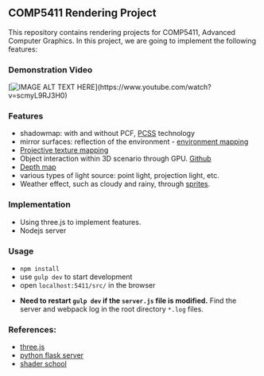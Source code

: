 ## COMP5411 Rendering Project

This repository contains rendering projects for COMP5411, Advanced Computer Graphics. In this project, we are going to implement the following features:

### Demonstration Video
[![IMAGE ALT TEXT HERE]([https://i9.ytimg.com/vi/scmyL9RJ3H0/mq1.jpg?sqp=CMiv1e4F&rs=AOn4CLDQIc8kezX0wDnAFBqz8dhEM-S8-A](https://img.youtube.com/vi/scmyL9RJ3H0/0.jpg))](https://www.youtube.com/watch?v=scmyL9RJ3H0)

### Features
- shadowmap: with and without PCF, [PCSS](http://developer.download.nvidia.com/shaderlibrary/docs/shadow_PCSS.pdf) technology
- mirror surfaces: reflection of the environment - [environment mapping](https://en.wikipedia.org/wiki/Reflection_mapping)
- [Projective texture mapping](http://mrl.nyu.edu/~dzorin/cg05/projection-tex.pdf)
- Object interaction within 3D scenario through GPU. [Github](https://github.com/brianxu/GPUPicker)
- [Depth map](https://en.wikipedia.org/wiki/Depth_map)
- various types of light source: point light, projection light, etc.
- Weather effect, such as cloudy and rainy, through [sprites](https://en.wikipedia.org/wiki/Sprite_(computer_graphics)).


### Implementation
- Using three.js to implement features.
- Nodejs server

### Usage
- `npm install`
- use `gulp dev` to start development
- open `localhost:5411/src/` in the browser
* **Need to restart `gulp dev` if the `server.js` file is modified.** Find the server and webpack log in the root directory `*.log` files.

### References:
- [three.js](https://threejs.org/)
- [python flask server](http://flask.pocoo.org/)
- [shader school](https://github.com/stackgl/shader-school)
